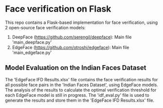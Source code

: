 # Face verification on Flask

This repo contains a Flask-based implementation for face verification, using 2 open-source face verification models:

1. DeepFace (https://github.com/serengil/deepface): Main file 'main_deepface.py'
2. EdgeFace (https://github.com/otroshi/edgeface): Main file 'main_edgeface.py'

## Model Evaluation on the Indian Faces Dataset

The 'EdgeFace IFD Results.xlsx' file contains the face verification results for all possible face pairs in the 'Indian Faces Dataset', using EdgeFace models. The analysis of the results to calculate the optimal verification threshold for each EdgeFace model is still in progress.
The 'idf_eval.py' file is used to generate the results and store them in the 'EdgeFace IFD Results.xlsx' file.
